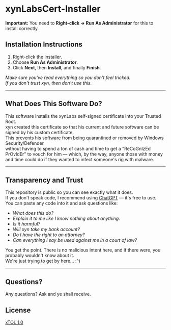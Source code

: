 # xynLabsCert-Installer

**Important:** You need to **Right-click → Run As Administrator** for this to install correctly.

## Installation Instructions

1. Right-click the installer.
2. Choose **Run As Administrator**.
3. Click **Next**, then **Install**, and finally **Finish**.

*Make sure you've read everything so you don't feel tricked.*  
*If you don't trust xyn, then don't use this.*

---

## What Does This Software Do?

This software installs the xynLabs self-signed certificate into your Trusted Root.  
xyn created this certificate so that his current and future software can be signed by his custom certificate.  
This prevents his software from being quarantined or removed by Windows Security/Defender  
without having to spend a ton of cash and time to get a "ReCoGnIzEd PrOvIdEr" to vouch for him — which, by the way, anyone those with money and time could do if they wanted to infect someone's rig with malware.

---

## Transparency and Trust

This repository is public so you can see exactly what it does.  
If you don't speak code, I recommend using [ChatGPT](https://chatgpt.com/) — it's free to use.  
You can paste any code into it and ask questions like:

- *What does this do?*
- *Explain it to me like I know nothing about anything.*
- *Is it harmful?*
- *Will xyn take my bank account?*
- *Do I have the right to an attorney?*
- *Can everything I say be used against me in a court of law?*

You get the point. There is no malicious intent here, and if there were, you probably wouldn't know about it.  
We're just trying to get by here... :^)

---

## Questions?

Any questions? Ask and ye shall receive.

## License

[xTOL 1.0](https://github.com/xynLabs-xyn/xynNotes?tab=License-1-ov-file#readme)
